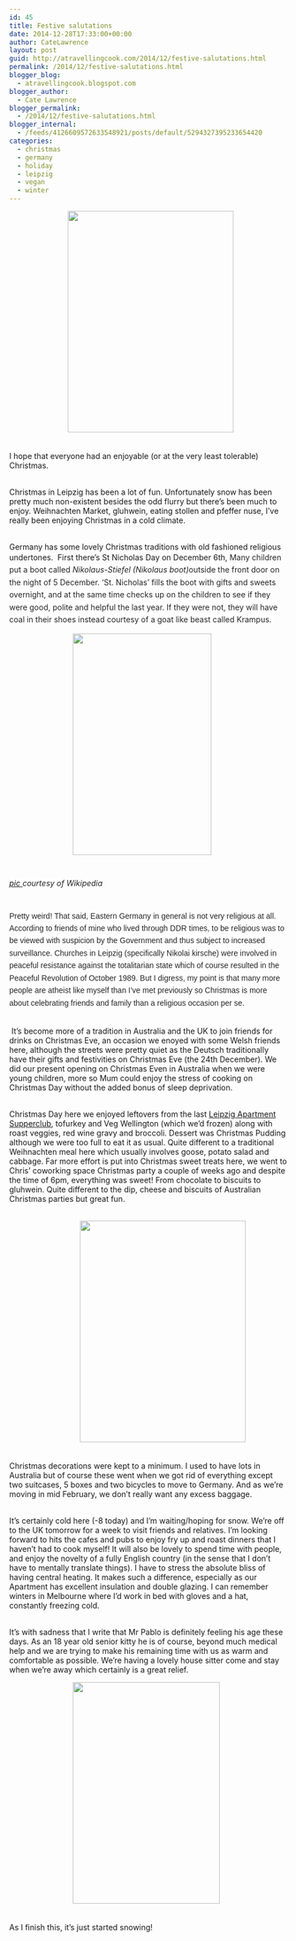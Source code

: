 ```yaml
---
id: 45
title: Festive salutations
date: 2014-12-28T17:33:00+00:00
author: CateLawrence
layout: post
guid: http://atravellingcook.com/2014/12/festive-salutations.html
permalink: /2014/12/festive-salutations.html
blogger_blog:
  - atravellingcook.blogspot.com
blogger_author:
  - Cate Lawrence
blogger_permalink:
  - /2014/12/festive-salutations.html
blogger_internal:
  - /feeds/4126609572633548921/posts/default/5294327395233654420
categories:
  - christmas
  - germany
  - holiday
  - leipzig
  - vegan
  - winter
---
```

<div style="text-align: left;">
                             <a style="clear: left; margin-bottom: 1em; margin-right: 1em; text-align: center;" href="http://3.bp.blogspot.com/-r1KkDvUSH_k/VKAsa3zBjTI/AAAAAAAAKVk/2ux9fOnFUWw/s1600/2014-12-24%2B11.55.20.jpg"><img src="http://3.bp.blogspot.com/-r1KkDvUSH_k/VKAsa3zBjTI/AAAAAAAAKVk/2ux9fOnFUWw/s1600/2014-12-24%2B11.55.20.jpg" alt="" width="300" height="400" border="0" /></a> 


<br /> I hope that everyone had an enjoyable (or at the very least tolerable) Christmas. 
  
<br /> Christmas in Leipzig has been a lot of fun. Unfortunately snow has been pretty much non-existent besides the odd flurry but there&#8217;s been much to enjoy. Weihnachten Market, gluhwein, eating stollen and pfeffer nuse, I&#8217;ve really been enjoying Christmas in a cold climate. 
  
<br /> Germany has some lovely Christmas traditions with old fashioned religious undertones.  First there&#8217;s St Nicholas Day on December 6th, <span style="background-color: white; color: #252525; line-height: 22.3999996185303px;">Many children put a boot called <i style="background-color: white; color: #252525; line-height: 22.3999996185303px;">Nikolaus-Stiefel</i><span style="background-color: white; color: #252525; line-height: 22.3999996185303px;"> <i style="background-color: white; color: #252525; line-height: 22.3999996185303px;">(Nikolaus boot)</i><span style="background-color: white; color: #252525; line-height: 22.3999996185303px;">outside the front door on the night of 5 December. &#8216;St. Nicholas&#8217; fills the boot with gifts and sweets overnight, and at the same time checks up on the children to see if they were good, polite and helpful the last year. If they were not, they will have coal <span style="background-color: white; color: #252525; line-height: 22.3999996185303px;">in their shoes instead courtesy of a goat like beast called Krampus.<span style="background-color: white; color: #252525; line-height: 22.3999996185303px;"> 
  



  <span style="font-family: Arial, Helvetica, sans-serif; margin-left: 1em; margin-right: 1em;">                          <a  href="http://1.bp.blogspot.com/-RihLK5EvrZw/VKAnV_73KYI/AAAAAAAAKVU/hmZ7fcL06y4/s1600/Gruss_vom_Krampus.jpg"><img src="http://1.bp.blogspot.com/-RihLK5EvrZw/VKAnV_73KYI/AAAAAAAAKVU/hmZ7fcL06y4/s1600/Gruss_vom_Krampus.jpg" alt="" width="251" height="400" border="0" /></a>


<span style="background-color: white; color: #252525; line-height: 22.3999996185303px;"><br /> <span style="background-color: white; color: #252525; line-height: 22.3999996185303px;"><i><a href="http://en.wikipedia.org/wiki/Krampus">pic </a>courtesy of Wikipedia</i>
  
<span style="background-color: white; color: #252525; line-height: 22.3999996185303px;"><br /> <span style="color: #252525; font-family: Arial, Helvetica, sans-serif;"><span style="background-color: white; line-height: 22.3999996185303px;">Pretty weird! That said, Eastern Germany in general is not very religious at all. According to friends of mine who lived through DDR times, to be religious was to be viewed with suspicion by the Government and thus subject to increased surveillance. Churches in Leipzig (specifically Nikolai kirsche) were involved in peaceful resistance against the totalitarian state which of course resulted in the Peaceful Revolution of October 1989. But I digress, my point is that many more people are atheist like myself than I&#8217;ve met previously so Christmas is more about celebrating friends and family than a religious occasion per se. 
  
<br />  It&#8217;s become more of a tradition in Australia and the UK to join friends for drinks on Christmas Eve, an occasion we enoyed with some Welsh friends here, although the streets were pretty quiet as the Deutsch traditionally have their gifts and festivities on Christmas Eve (the 24th December). We did our present opening on Christmas Even in Australia when we were young children, more so Mum could enjoy the stress of cooking on Christmas Day without the added bonus of sleep deprivation. 
  
<br /> Christmas Day here we enjoyed leftovers from the last <a href="https://www.facebook.com/apartmentsupperclubleipzig">Leipzig Apartment Supperclub</a>, tofurkey and Veg Wellington (which we&#8217;d frozen) along with roast veggies, red wine gravy and broccoli. Dessert was Christmas Pudding although we were too full to eat it as usual. Quite different to a traditional Weihnachten meal here which usually involves goose, potato salad and cabbage. Far more effort is put into Christmas sweet treats here, we went to Chris&#8217; coworking space Christmas party a couple of weeks ago and despite the time of 6pm, everything was sweet! From chocolate to biscuits to gluhwein. Quite different to the dip, cheese and biscuits of Australian Christmas parties but great fun. 
  
<br />                              <a style="font-family: Arial, Helvetica, sans-serif; margin-left: 1em; margin-right: 1em; text-align: center;" href="http://1.bp.blogspot.com/-5ZUVMxKHsr8/VKAsbVfrDkI/AAAAAAAAKVo/KyZbMVUGxuk/s1600/2014-12-24%2B11.57.39.jpg"><img src="http://1.bp.blogspot.com/-5ZUVMxKHsr8/VKAsbVfrDkI/AAAAAAAAKVo/KyZbMVUGxuk/s1600/2014-12-24%2B11.57.39.jpg" alt="" width="300" height="400" border="0" /></a>
  
<br /> Christmas decorations were kept to a minimum. I used to have lots in Australia but of course these went when we got rid of everything except two suitcases, 5 boxes and two bicycles to move to Germany. And as we&#8217;re moving in mid February, we don&#8217;t really want any excess baggage. 
  
<br /> It&#8217;s certainly cold here (-8 today) and I&#8217;m waiting/hoping for snow. We&#8217;re off to the UK tomorrow for a week to visit friends and relatives. I&#8217;m looking forward to hits the cafes and pubs to enjoy fry up and roast dinners that I haven&#8217;t had to cook myself! It will also be lovely to spend time with people, and enjoy the novelty of a fully English country (in the sense that I don&#8217;t have to mentally translate things). I have to stress the absolute bliss of having central heating. It makes such a difference, especially as our Apartment has excellent insulation and double glazing. I can remember winters in Melbourne where I&#8217;d work in bed with gloves and a hat, constantly freezing cold. 
  
<br /> It&#8217;s with sadness that I write that Mr Pablo is definitely feeling his age these days. As an 18 year old senior kitty he is of course, beyond much medical help and we are trying to make his remaining time with us as warm and comfortable as possible. We&#8217;re having a lovely house sitter come and stay when we&#8217;re away which certainly is a great relief. 


  <span style="font-family: Arial, Helvetica, sans-serif; margin-left: 1em; margin-right: 1em;">                          <a  href="http://1.bp.blogspot.com/-H1JNjmSaFE8/VKAsfI40hPI/AAAAAAAAKWE/4ECmyUGjfq8/s1600/2014-12-28%2B15.23.35.jpg"><img src="http://1.bp.blogspot.com/-H1JNjmSaFE8/VKAsfI40hPI/AAAAAAAAKWE/4ECmyUGjfq8/s1600/2014-12-28%2B15.23.35.jpg" alt="" width="266" height="400" border="0" /></a>


<br /> As I finish this, it&#8217;s just started snowing! <br /> 